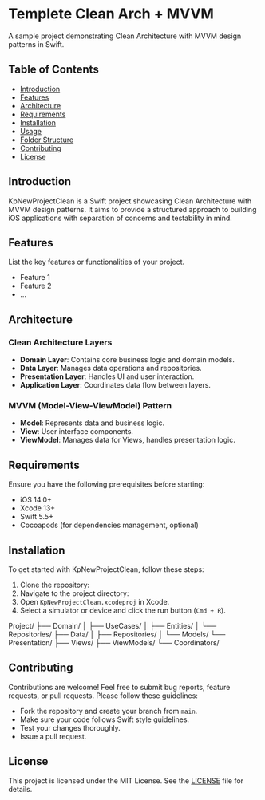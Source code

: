 # Templete Clean Arch + MVVM

A sample project demonstrating Clean Architecture with MVVM design patterns in Swift.

## Table of Contents

- [Introduction](#introduction)
- [Features](#features)
- [Architecture](#architecture)
- [Requirements](#requirements)
- [Installation](#installation)
- [Usage](#usage)
- [Folder Structure](#folder-structure)
- [Contributing](#contributing)
- [License](#license)

## Introduction

KpNewProjectClean is a Swift project showcasing Clean Architecture with MVVM design patterns. It aims to provide a structured approach to building iOS applications with separation of concerns and testability in mind.

## Features

List the key features or functionalities of your project.

- Feature 1
- Feature 2
- ...

## Architecture

### Clean Architecture Layers

- **Domain Layer**: Contains core business logic and domain models.
- **Data Layer**: Manages data operations and repositories.
- **Presentation Layer**: Handles UI and user interaction.
- **Application Layer**: Coordinates data flow between layers.

### MVVM (Model-View-ViewModel) Pattern

- **Model**: Represents data and business logic.
- **View**: User interface components.
- **ViewModel**: Manages data for Views, handles presentation logic.

## Requirements

Ensure you have the following prerequisites before starting:

- iOS 14.0+
- Xcode 13+
- Swift 5.5+
- Cocoapods (for dependencies management, optional)

## Installation

To get started with KpNewProjectClean, follow these steps:

1. Clone the repository:
2. Navigate to the project directory:
3. Open `KpNewProjectClean.xcodeproj` in Xcode.
4. Select a simulator or device and click the run button (`Cmd + R`).


Project/
├── Domain/
│ ├── UseCases/
│ ├── Entities/
│ └── Repositories/
├── Data/
│ ├── Repositories/
│ └── Models/
└── Presentation/
├── Views/
├── ViewModels/
└── Coordinators/

## Contributing

Contributions are welcome! Feel free to submit bug reports, feature requests, or pull requests. Please follow these guidelines:

- Fork the repository and create your branch from `main`.
- Make sure your code follows Swift style guidelines.
- Test your changes thoroughly.
- Issue a pull request.

## License

This project is licensed under the MIT License. See the [LICENSE](LICENSE) file for details.
